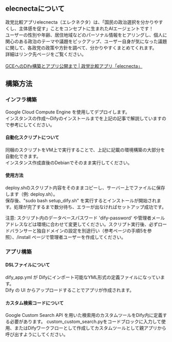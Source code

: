 ## elecnectaについて
政党比較アプリelecnecta（エレクネクタ）は、「国民の政治選択を分かりやすくし、主体感を促す」ことをコンセプトに生まれたAIエージェントです！<br>
ユーザーの性別や年齢、居住地域などのパーソナル情報をヒアリングし、個人に関心のある政治のテーマや議題をピックアップ、ユーザー自身が気になった議題に関して、各政党の政策や方針を調べて、分かりやすくまとめてくれます。<br>
詳細はリンク先ページをご覧ください。<br><br>
[GCEへのDify構築とアプリ公開まで | 政党比較アプリ「elecnecta」](https://zenn.dev/ghillie/articles/0abaad648dcd91)

## 構築方法
### インフラ構築
Google Cloud Compute Engine を使用してデプロイします。<br>
インスタンスの作成〜Difyのインストールまでを上記の記事で解説していますので参考にしてください。

#### 自動化スクリプトについて
同梱のスクリプトをVM上で実行することで、上記に記載の環境構築の大部分を自動化できます。<br>
インスタンス作成直後のDebianでそのまま実行してください。

#### 使用方法
deploy.shのスクリプト内容をそのままコピーし、サーバー上でファイルに保存します（例: deploy.sh）。<br>
保存後、"sudo bash setup_dify.sh" を実行するとインストールが開始されます。処理が完了するまで数分待ち、エラーが出なければセットアップ成功です。

注意: スクリプト内のデータベースパスワード 'dify-password' や管理者メールアドレスなどは環境に合わせて変更してください。スクリプト実行後、必ずロードバランサーと独自ドメインの設定を別途行い（参考ページの手順5を参照）、/install ページで管理者ユーザーを作成してください。

### アプリ構築
#### DSLファイルについて
dify_app.yml が Difyにインポート可能なYML形式の定義ファイルになっています。<br>
Dify の UI からアップロードすることでアプリが作成されます。

#### カスタム検索コードについて
Google Custom Search API を用いた検索用のカスタムツールをDify内に定義する必要があります。
custom_custom_search.pyをコードブロックに入力して使用、またはDifyワークフローとして作成してカスタムツールとして親アプリから呼び出すようにしてください。